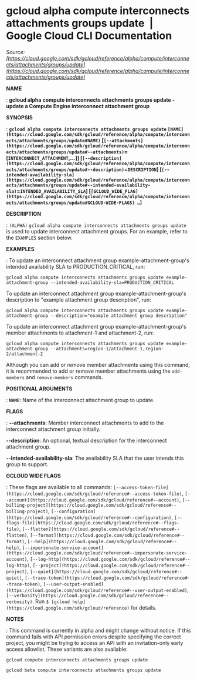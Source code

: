 # gcloud alpha compute interconnects attachments groups update  |  Google Cloud CLI Documentation

*Source: [https://cloud.google.com/sdk/gcloud/reference/alpha/compute/interconnects/attachments/groups/update](https://cloud.google.com/sdk/gcloud/reference/alpha/compute/interconnects/attachments/groups/update)*

**NAME**

: **gcloud alpha compute interconnects attachments groups update - update a Compute Engine interconnect attachment group**

**SYNOPSIS**

: **`gcloud alpha compute interconnects attachments groups update` `[NAME](https://cloud.google.com/sdk/gcloud/reference/alpha/compute/interconnects/attachments/groups/update#NAME)` [`[--attachments](https://cloud.google.com/sdk/gcloud/reference/alpha/compute/interconnects/attachments/groups/update#--attachments)`=[`INTERCONNECT_ATTACHMENT`,…]] [`[--description](https://cloud.google.com/sdk/gcloud/reference/alpha/compute/interconnects/attachments/groups/update#--description)`=`DESCRIPTION`] [`[--intended-availability-sla](https://cloud.google.com/sdk/gcloud/reference/alpha/compute/interconnects/attachments/groups/update#--intended-availability-sla)`=`INTENDED_AVAILABILITY_SLA`] [`[GCLOUD_WIDE_FLAG](https://cloud.google.com/sdk/gcloud/reference/alpha/compute/interconnects/attachments/groups/update#GCLOUD-WIDE-FLAGS) …`]**

**DESCRIPTION**

: `(ALPHA)` `gcloud alpha compute interconnects attachments groups
update` is used to update interconnect attachment groups.
For an example, refer to the `EXAMPLES` section below.

**EXAMPLES**

: To update an interconnect attachment group example-attachment-group's intended
availability SLA to PRODUCTION_CRITICAL, run:

```
gcloud alpha compute interconnects attachments groups update example-attachment-group --intended-availability-sla=PRODUCTION_CRITICAL
```

To update an interconnect attachment group example-attachment-group's
description to "example attachment group description", run:

```
gcloud alpha compute interconnects attachments groups update example-attachment-group --description="example attachment group description"
```

To update an interconnect attachment group example-attachment-group's member
attachments to attachment-1 and attachment-2, run:

```
gcloud alpha compute interconnects attachments groups update example-attachment-group --attachments=region-1/attachment-1,region-2/attachment-2
```

Although you can add or remove member attachments using this command, it is
recommended to add or remove member attachments using the
`add-members` and `remove-members` commands.

**POSITIONAL ARGUMENTS**

: **`NAME`**:
Name of the interconnect attachment group to update.

**FLAGS**

: **--attachments**:
Member interconnect attachments to add to the interconnect attachment group
initially.

**--description**:
An optional, textual description for the interconnect attachment group.

**--intended-availability-sla**:
The availability SLA that the user intends this group to support.

**GCLOUD WIDE FLAGS**

: These flags are available to all commands: `[--access-token-file](https://cloud.google.com/sdk/gcloud/reference#--access-token-file)`,
`[--account](https://cloud.google.com/sdk/gcloud/reference#--account)`, `[--billing-project](https://cloud.google.com/sdk/gcloud/reference#--billing-project)`,
`[--configuration](https://cloud.google.com/sdk/gcloud/reference#--configuration)`,
`[--flags-file](https://cloud.google.com/sdk/gcloud/reference#--flags-file)`,
`[--flatten](https://cloud.google.com/sdk/gcloud/reference#--flatten)`, `[--format](https://cloud.google.com/sdk/gcloud/reference#--format)`, `[--help](https://cloud.google.com/sdk/gcloud/reference#--help)`, `[--impersonate-service-account](https://cloud.google.com/sdk/gcloud/reference#--impersonate-service-account)`,
`[--log-http](https://cloud.google.com/sdk/gcloud/reference#--log-http)`,
`[--project](https://cloud.google.com/sdk/gcloud/reference#--project)`, `[--quiet](https://cloud.google.com/sdk/gcloud/reference#--quiet)`, `[--trace-token](https://cloud.google.com/sdk/gcloud/reference#--trace-token)`, `[--user-output-enabled](https://cloud.google.com/sdk/gcloud/reference#--user-output-enabled)`,
`[--verbosity](https://cloud.google.com/sdk/gcloud/reference#--verbosity)`.
Run `$ [gcloud help](https://cloud.google.com/sdk/gcloud/reference)` for details.

**NOTES**

: This command is currently in alpha and might change without notice. If this
command fails with API permission errors despite specifying the correct project,
you might be trying to access an API with an invitation-only early access
allowlist. These variants are also available:

```
gcloud compute interconnects attachments groups update
```

```
gcloud beta compute interconnects attachments groups update
```